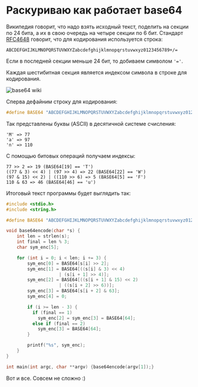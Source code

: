 # Раскуриваю как работает base64

Википедия говорит, что надо взять исходный текст, поделить на секции по 24 бита, а их в свою очередь на четыре секции по 6 бит. Cтандарт [RFC4648](https://datatracker.ietf.org/doc/html/rfc4648) говорит, что для кодирования используется строка:

```
ABCDEFGHIJKLMNOPQRSTUVWXYZabcdefghijklmnopqrstuvwxyz0123456789+/=
```

Если в последней секции меньше 24 бит, то добиваем символом ```'='```.

Каждая шестибитная секция является индексом символа в строке для кодирования.

![base64 wiki](https://user-images.githubusercontent.com/74491315/147855198-50254165-2159-4d0f-b33d-c88e972a575b.png)

Сперва дефайним строку для кодирования:

```c
#define BASE64 "ABCDEFGHIJKLMNOPQRSTUVWXYZabcdefghijklmnopqrstuvwxyz0123456789+/="
```
Так представлены буквы (ASCII) в десятичной системе счисления:

```
'M' => 77
'a' => 97
'n' => 110
```

С помощью битовых операций получаем индексы:

```
77 >> 2 => 19 (BASE64[19] == 'T')
((77 & 3) << 4) | (97 >> 4) => 22 (BASE64[22] == 'W')
(97 & 15) << 2) | ((110 >> 6) => 5 (BASE64[5] == 'F')
110 & 63 => 46 (BASE64[46] == 'u')
```

Итоговый текст программы будет выглядить так:

```c
#include <stdio.h>
#include <string.h>

#define BASE64 "ABCDEFGHIJKLMNOPQRSTUVWXYZabcdefghijklmnopqrstuvwxyz0123456789+/="

void base64encode(char *s) {
    int len = strlen(s);
    int final = len % 3;
    char sym_enc[5];

    for (int i = 0; i < len; i += 3) {
        sym_enc[0] = BASE64[s[i] >> 2];
        sym_enc[1] = BASE64[((s[i] & 3) << 4)
                    | (s[i + 1] >> 4)];
        sym_enc[2] = BASE64[((s[i + 1] & 15) << 2)
                    | ((s[i + 2] >> 6))];
        sym_enc[3] = BASE64[s[i + 2] & 63];
        sym_enc[4] = 0;

        if (i >= len - 3) {
          if (final == 1)
            sym_enc[2] = sym_enc[3] = BASE64[64];
          else if (final == 2)
            sym_enc[3] = BASE64[64];
        }

        printf("%s", sym_enc);
    }
}

int main(int argc, char **argv) {base64encode(argv[1]);}
```

Вот и все. Совсем не сложно :)
